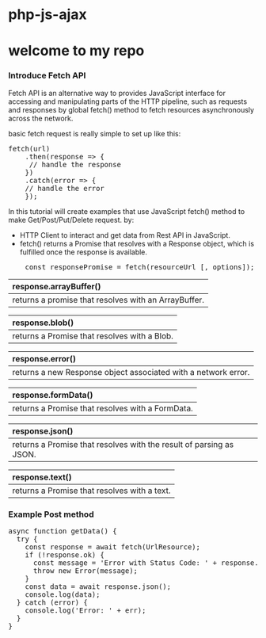 # php-js-ajax

<h1>welcome to my repo</h1>

<h3>Introduce Fetch API</h3>
Fetch API is an alternative way to provides JavaScript interface for accessing and manipulating parts of the HTTP pipeline, such as requests and responses by global fetch() method to fetch resources asynchronously across the network.

basic fetch request is really simple to set up like this:
<pre>
fetch(url)
	.then(response => {
     // handle the response
    })
	.catch(error => {
    // handle the error
    });
</pre>

In this tutorial will create examples that use JavaScript fetch() method to make Get/Post/Put/Delete request.
by:     
  - HTTP Client to interact and get data from Rest API in JavaScript.
  - fetch() returns a Promise that resolves with a Response object, which is fulfilled once the response is available.

<pre>
    const responsePromise = fetch(resourceUrl [, options]);
</pre>

| response.arrayBuffer() |
| :------------- |
| returns a promise that resolves with an ArrayBuffer.|

| response.blob() |
| :------------- |
| returns a Promise that resolves with a Blob.|


| response.error() |
| :------------- |
| returns a new Response object associated with a network error.|

| response.formData() |
| :------------- |
| returns a Promise that resolves with a FormData.|

| response.json() |
| :------------- |
| returns a Promise that resolves with the result of parsing as JSON.|

| response.text() |
| :------------- |
| returns a Promise that resolves with a text.|

<h3>Example Post method</h3>
<pre>
async function getData() {
  try {
    const response = await fetch(UrlResource);
    if (!response.ok) {
      const message = 'Error with Status Code: ' + response.status;
      throw new Error(message);
    }
    const data = await response.json();
    console.log(data);
  } catch (error) {
    console.log('Error: ' + err);
  }
}
</pre>
